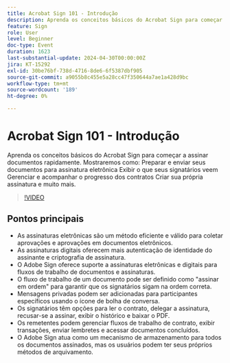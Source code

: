 ```yaml
---
title: Acrobat Sign 101 - Introdução
description: Aprenda os conceitos básicos do Acrobat Sign para começar a assinar documentos rapidamente.
feature: Sign
role: User
level: Beginner
doc-type: Event
duration: 1623
last-substantial-update: 2024-04-30T00:00:00Z
jira: KT-15292
exl-id: 30be76bf-738d-4716-8de6-6f5387dbf905
source-git-commit: a9055b8c455e5a28cc47f350644a7ae1a428d9bc
workflow-type: tm+mt
source-wordcount: '189'
ht-degree: 0%

---
```


# Acrobat Sign 101 - Introdução

Aprenda os conceitos básicos do Acrobat Sign para começar a assinar documentos rapidamente. Mostraremos como: Preparar e enviar seus documentos para assinatura eletrônica Exibir o que seus signatários veem Gerenciar e acompanhar o progresso dos contratos Criar sua própria assinatura e muito mais.

>[!VIDEO](https://video.tv.adobe.com/v/3428183/?learn=on)

## Pontos principais

* As assinaturas eletrônicas são um método eficiente e válido para coletar aprovações e aprovações em documentos eletrônicos.
* As assinaturas digitais oferecem mais autenticação de identidade do assinante e criptografia de assinatura.
* O Adobe Sign oferece suporte a assinaturas eletrônicas e digitais para fluxos de trabalho de documentos e assinaturas.
* O fluxo de trabalho de um documento pode ser definido como &quot;assinar em ordem&quot; para garantir que os signatários sigam na ordem correta.
* Mensagens privadas podem ser adicionadas para participantes específicos usando o ícone de bolha de conversa.
* Os signatários têm opções para ler o contrato, delegar a assinatura, recusar-se a assinar, exibir o histórico e baixar o PDF.
* Os remetentes podem gerenciar fluxos de trabalho de contrato, exibir transações, enviar lembretes e acessar documentos concluídos.
* O Adobe Sign atua como um mecanismo de armazenamento para todos os documentos assinados, mas os usuários podem ter seus próprios métodos de arquivamento.
